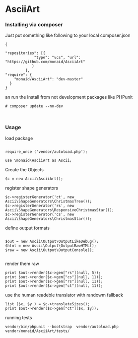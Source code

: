 # AsciiArt


### Installing via composer

Just put something like following to your local composer.json

```
{

"repositories": [{
             "type": "vcs", "url": "https://github.com/monaid/AsciiArt" 
            }
         ],
"require": {
    "monaid/AsciiArt": "dev-master"
  }
} 

```

an run the Install from not development packages like PHPunit  

```
# composer update --no-dev 



```

### Usage

load package
```

require_once ('vendor/autoload.php');

use \monaid\AsciiArt as Ascii;

```


Create the Objects
```
$c = new Ascii\AsciiArt();

 ```
register shape generators

```
$c->registerGenerator('ct', new Ascii\ShapeGenerators\ChristmasTree());  
$c->registerGenerator('rs', new Ascii\ShapeGenerators\ResponsiveChristmasStar()); 
$c->registerGenerator('cs', new Ascii\ShapeGenerators\ChristmasStar());

```

define output formats

```

$out = new Ascii\Output\OutputLikeDebug();
$html = new Ascii\Output\OutputRawHTML();
$raw = new Ascii\Output\OutputConsole();


```
render them  raw
  
``` 
print $out->render($c->gen["rs"](null, 5));
print $out->render($c->gen["cs"](null, 11));
print $out->render($c->gen["rs"](null, 11));
print $out->render($c->gen["ct"](null, 11));

```

use the human readeble translator with randowm fallback


```
list ($x, $y ) = $c->translateSizes();
print $out->render($c->gen["ct"]($x, $y));

```

running tests

```
vendor/bin/phpunit --bootstrap  vendor/autoload.php vendor/monaid/AsciiArt/tests/
```